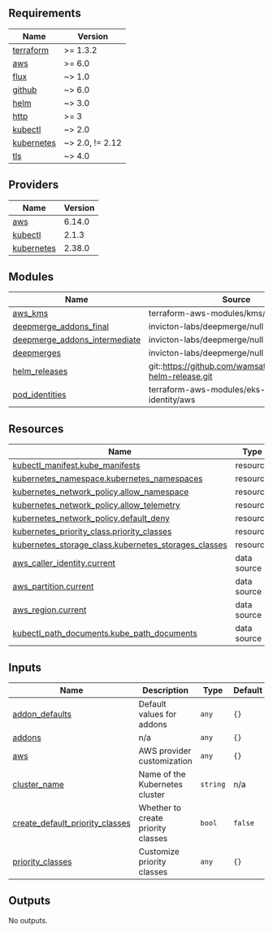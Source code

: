 <!-- BEGIN_TF_DOCS -->
## Requirements

| Name | Version |
|------|---------|
| <a name="requirement_terraform"></a> [terraform](#requirement\_terraform) | >= 1.3.2 |
| <a name="requirement_aws"></a> [aws](#requirement\_aws) | >= 6.0 |
| <a name="requirement_flux"></a> [flux](#requirement\_flux) | ~> 1.0 |
| <a name="requirement_github"></a> [github](#requirement\_github) | ~> 6.0 |
| <a name="requirement_helm"></a> [helm](#requirement\_helm) | ~> 3.0 |
| <a name="requirement_http"></a> [http](#requirement\_http) | >= 3 |
| <a name="requirement_kubectl"></a> [kubectl](#requirement\_kubectl) | ~> 2.0 |
| <a name="requirement_kubernetes"></a> [kubernetes](#requirement\_kubernetes) | ~> 2.0, != 2.12 |
| <a name="requirement_tls"></a> [tls](#requirement\_tls) | ~> 4.0 |

## Providers

| Name | Version |
|------|---------|
| <a name="provider_aws"></a> [aws](#provider\_aws) | 6.14.0 |
| <a name="provider_kubectl"></a> [kubectl](#provider\_kubectl) | 2.1.3 |
| <a name="provider_kubernetes"></a> [kubernetes](#provider\_kubernetes) | 2.38.0 |

## Modules

| Name | Source | Version |
|------|--------|---------|
| <a name="module_aws_kms"></a> [aws\_kms](#module\_aws\_kms) | terraform-aws-modules/kms/aws | ~> 4.0 |
| <a name="module_deepmerge_addons_final"></a> [deepmerge\_addons\_final](#module\_deepmerge\_addons\_final) | invicton-labs/deepmerge/null | 0.1.6 |
| <a name="module_deepmerge_addons_intermediate"></a> [deepmerge\_addons\_intermediate](#module\_deepmerge\_addons\_intermediate) | invicton-labs/deepmerge/null | 0.1.6 |
| <a name="module_deepmerges"></a> [deepmerges](#module\_deepmerges) | invicton-labs/deepmerge/null | 0.1.6 |
| <a name="module_helm_releases"></a> [helm\_releases](#module\_helm\_releases) | git::https://github.com/wamsatson/terraform-helm-release.git | c70ccf6cdca23862af6a8a960507b8d248cdd0e4 |
| <a name="module_pod_identities"></a> [pod\_identities](#module\_pod\_identities) | terraform-aws-modules/eks-pod-identity/aws | ~> 2.0 |

## Resources

| Name | Type |
|------|------|
| [kubectl_manifest.kube_manifests](https://registry.terraform.io/providers/alekc/kubectl/latest/docs/resources/manifest) | resource |
| [kubernetes_namespace.kubernetes_namespaces](https://registry.terraform.io/providers/hashicorp/kubernetes/latest/docs/resources/namespace) | resource |
| [kubernetes_network_policy.allow_namespace](https://registry.terraform.io/providers/hashicorp/kubernetes/latest/docs/resources/network_policy) | resource |
| [kubernetes_network_policy.allow_telemetry](https://registry.terraform.io/providers/hashicorp/kubernetes/latest/docs/resources/network_policy) | resource |
| [kubernetes_network_policy.default_deny](https://registry.terraform.io/providers/hashicorp/kubernetes/latest/docs/resources/network_policy) | resource |
| [kubernetes_priority_class.priority_classes](https://registry.terraform.io/providers/hashicorp/kubernetes/latest/docs/resources/priority_class) | resource |
| [kubernetes_storage_class.kubernetes_storages_classes](https://registry.terraform.io/providers/hashicorp/kubernetes/latest/docs/resources/storage_class) | resource |
| [aws_caller_identity.current](https://registry.terraform.io/providers/hashicorp/aws/latest/docs/data-sources/caller_identity) | data source |
| [aws_partition.current](https://registry.terraform.io/providers/hashicorp/aws/latest/docs/data-sources/partition) | data source |
| [aws_region.current](https://registry.terraform.io/providers/hashicorp/aws/latest/docs/data-sources/region) | data source |
| [kubectl_path_documents.kube_path_documents](https://registry.terraform.io/providers/alekc/kubectl/latest/docs/data-sources/path_documents) | data source |

## Inputs

| Name | Description | Type | Default | Required |
|------|-------------|------|---------|:--------:|
| <a name="input_addon_defaults"></a> [addon\_defaults](#input\_addon\_defaults) | Default values for addons | `any` | `{}` | no |
| <a name="input_addons"></a> [addons](#input\_addons) | n/a | `any` | `{}` | no |
| <a name="input_aws"></a> [aws](#input\_aws) | AWS provider customization | `any` | `{}` | no |
| <a name="input_cluster_name"></a> [cluster\_name](#input\_cluster\_name) | Name of the Kubernetes cluster | `string` | n/a | yes |
| <a name="input_create_default_priority_classes"></a> [create\_default\_priority\_classes](#input\_create\_default\_priority\_classes) | Whether to create priority classes | `bool` | `false` | no |
| <a name="input_priority_classes"></a> [priority\_classes](#input\_priority\_classes) | Customize priority classes | `any` | `{}` | no |

## Outputs

No outputs.
<!-- END_TF_DOCS -->
